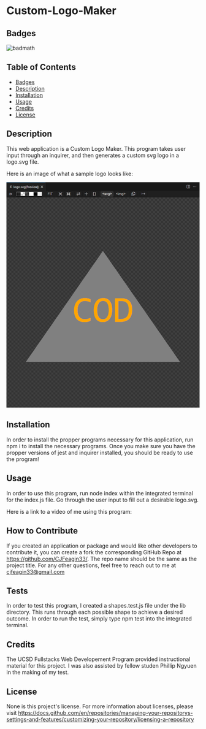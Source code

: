# Custom-Logo-Maker

## Badges

![badmath](https://img.shields.io/github/languages/top/lernantino/badmath)

## Table of Contents

  - [Badges](#badges)
  - [Description](#description)
  - [Installation](#installation)
  - [Usage](#usage)
  - [Credits](#credits)
  - [License](#license)

## Description

This web application is a Custom Logo Maker. This program takes user input through an inquirer, and then generates a custom svg logo in a logo.svg file.

Here is an image of what a sample logo looks like: 

<img src="./sampleLogoScreenshot.png"></img>

## Installation

In order to install the propper programs necessary for this application, run npm i to install the necessary programs. Once you make sure you have the propper versions of jest and inquirer installed, you should be ready to use the program!

## Usage

In order to use this program, run node index within the integrated terminal for the index.js file. Go through the user input to fill out a desirable logo.svg.

Here is a link to a video of me using this program: 

## How to Contribute

If you created an application or package and would like other developers to contribute it, you can create a fork the corresponding GitHub Repo at https://github.com/CJFeagin33/. The repo name should be the same as the project title. For any other questions, feel free to reach out to me at cjfeagin33@gmail.com

## Tests

In order to test this program, I created a shapes.test.js file under the lib directory. This runs through each possible shape to achieve a desired outcome. In order to run the test, simply type npm test into the integrated terminal.

## Credits

The UCSD Fullstacks Web Developement Program provided instructional material for this project. I was also assisted by fellow studen Phillip Ngyuen in the making of my test. 

## License

None is this project's license. For more information about licenses, please visit https://docs.github.com/en/repositories/managing-your-repositorys-settings-and-features/customizing-your-repository/licensing-a-repository